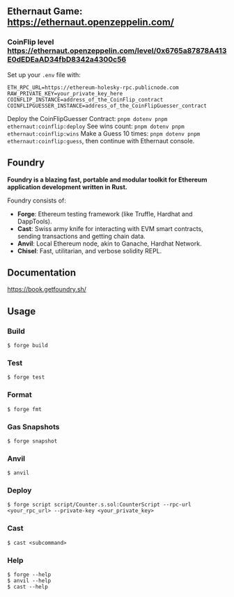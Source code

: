 ## Ethernaut Game: https://ethernaut.openzeppelin.com/

### CoinFlip level https://ethernaut.openzeppelin.com/level/0x6765a87878A413E0dEDEaAD34fbD8342a4300c56

Set up your `.env` file with:

```plaintext
ETH_RPC_URL=https://ethereum-holesky-rpc.publicnode.com
RAW_PRIVATE_KEY=your_private_key_here
COINFLIP_INSTANCE=address_of_the_CoinFlip_contract
COINFLIPGUESSER_INSTANCE=address_of_the_CoinFlipGuesser_contract
```

Deploy the CoinFlipGuesser Contract: `pnpm dotenv pnpm ethernaut:coinflip:deploy`
See wins count: `pnpm dotenv pnpm ethernaut:coinflip:wins`
Make a Guess 10 times: `pnpm dotenv pnpm ethernaut:coinflip:guess`, then continue with Ethernaut console.

## Foundry

**Foundry is a blazing fast, portable and modular toolkit for Ethereum application development written in Rust.**

Foundry consists of:

- **Forge**: Ethereum testing framework (like Truffle, Hardhat and DappTools).
- **Cast**: Swiss army knife for interacting with EVM smart contracts, sending transactions and getting chain data.
- **Anvil**: Local Ethereum node, akin to Ganache, Hardhat Network.
- **Chisel**: Fast, utilitarian, and verbose solidity REPL.

## Documentation

https://book.getfoundry.sh/

## Usage

### Build

```shell
$ forge build
```

### Test

```shell
$ forge test
```

### Format

```shell
$ forge fmt
```

### Gas Snapshots

```shell
$ forge snapshot
```

### Anvil

```shell
$ anvil
```

### Deploy

```shell
$ forge script script/Counter.s.sol:CounterScript --rpc-url <your_rpc_url> --private-key <your_private_key>
```

### Cast

```shell
$ cast <subcommand>
```

### Help

```shell
$ forge --help
$ anvil --help
$ cast --help
```
